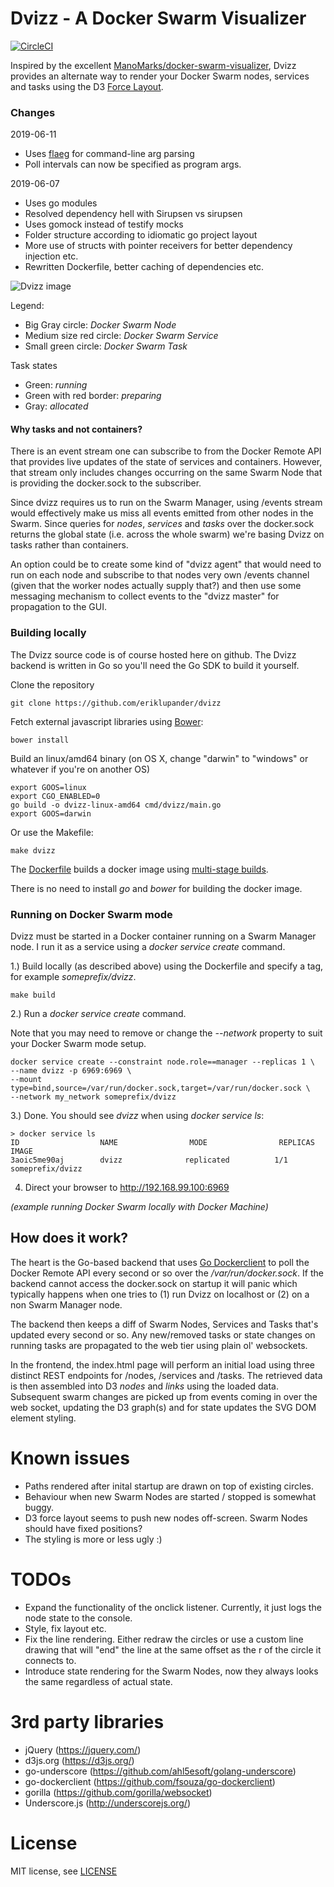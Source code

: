 # Dvizz - A Docker Swarm Visualizer

[![CircleCI](https://circleci.com/gh/eriklupander/dvizz/tree/master.svg?style=svg)](https://circleci.com/gh/eriklupander/dvizz/tree/master)

Inspired by the excellent [ManoMarks/docker-swarm-visualizer](https://github.com/ManoMarks/docker-swarm-visualizer), Dvizz provides an alternate way to render your Docker Swarm nodes, services and tasks using the D3 [Force Layout](https://github.com/d3/d3-3.x-api-reference/blob/master/Force-Layout.md).

### Changes

2019-06-11
- Uses [flaeg](github.com/containous/flaeg) for command-line arg parsing
- Poll intervals can now be specified as program args. 

2019-06-07
- Uses go modules
- Resolved dependency hell with Sirupsen vs sirupsen
- Uses gomock instead of testify mocks
- Folder structure according to idiomatic go project layout
- More use of structs with pointer receivers for better dependency injection etc.
- Rewritten Dockerfile, better caching of dependencies etc.

![Dvizz image](https://raw.githubusercontent.com/eriklupander/dvizz/master/dvizz1.png)

Legend:
- Big Gray circle: *Docker Swarm Node*
- Medium size red circle: *Docker Swarm Service*
- Small green circle: *Docker Swarm Task*

Task states
- Green: *running*
- Green with red border: *preparing*
- Gray: *allocated*

#### Why tasks and not containers?
There is an event stream one can subscribe to from the Docker Remote API that provides live updates of the state of services and containers. However, that stream only includes changes occurring on the same Swarm Node that is providing the docker.sock to the subscriber. 

Since dvizz requires us to run on the Swarm Manager, using /events stream would effectively make us miss all events emitted from other nodes in the Swarm. Since queries for *nodes*, *services* and *tasks* over the docker.sock returns the global state (i.e. across the whole swarm) we're basing Dvizz on tasks rather than containers.

An option could be to create some kind of "dvizz agent" that would need to run on each node and subscribe to that nodes very own /events channel (given that the worker nodes actually supply that?) and then use some messaging mechanism to collect events to the "dvizz master" for propagation to the GUI.

### Building locally
The Dvizz source code is of course hosted here on github. The Dvizz backend is written in Go so you'll need the Go SDK to build it yourself. 

Clone the repository

    git clone https://github.com/eriklupander/dvizz

Fetch external javascript libraries using [Bower](https://bower.io/):

    bower install

Build an linux/amd64 binary (on OS X, change "darwin" to "windows" or whatever if you're on another OS)

    export GOOS=linux
    export CGO_ENABLED=0
    go build -o dvizz-linux-amd64 cmd/dvizz/main.go
    export GOOS=darwin
    
Or use the Makefile:

    make dvizz

The [Dockerfile](docker/Dockerfile) builds a docker image using [multi-stage builds](https://docs.docker.com/engine/userguide/eng-image/multistage-build/). 

There is no need to install _go_ and _bower_ for building the docker image.

### Running on Docker Swarm mode
Dvizz must be started in a Docker container running on a Swarm Manager node. I run it as a service using a _docker service create_ command. 

1.) Build locally (as described above) using the Dockerfile and specify a tag, for example _someprefix/dvizz_.

    make build

2.) Run a _docker service create_ command. 

Note that you may need to remove or change the _--network_ property to suit your Docker Swarm mode setup.

    docker service create --constraint node.role==manager --replicas 1 \
    --name dvizz -p 6969:6969 \
    --mount type=bind,source=/var/run/docker.sock,target=/var/run/docker.sock \
    --network my_network someprefix/dvizz
    
3.) Done. You should see _dvizz_ when using _docker service ls_:
    
    > docker service ls
    ID                  NAME                MODE                REPLICAS            IMAGE
    3aoic5me90aj        dvizz              replicated          1/1                 someprefix/dvizz

4) Direct your browser to http://192.168.99.100:6969
    
_(example running Docker Swarm locally with Docker Machine)_
    
## How does it work?

The heart is the Go-based backend that uses [Go Dockerclient](github.com/fsouza/go-dockerclient) to poll the Docker Remote API every second or so over the _/var/run/docker.sock_. If the backend cannot access the docker.sock on startup it will panic which typically happens when one tries to (1) run Dvizz on localhost or (2) on a non Swarm Manager node.

The backend then keeps a diff of Swarm Nodes, Services and Tasks that's updated every second or so. Any new/removed tasks or state changes on running tasks are propagated to the web tier using plain ol' websockets.

In the frontend, the index.html page will perform an initial load using three distinct REST endpoints for /nodes, /services and /tasks. The retrieved data is then assembled into D3 _nodes_ and _links_ using the loaded data. Subsequent swarm changes are picked up from events coming in over the web socket, updating the D3 graph(s) and for state updates the SVG DOM element styling.   
  
# Known issues
- Paths rendered after inital startup are drawn on top of existing circles.
- Behaviour when new Swarm Nodes are started / stopped is somewhat buggy.
- D3 force layout seems to push new nodes off-screen. Swarm Nodes should have fixed positions?
- The styling is more or less ugly :)

# TODOs
- Expand the functionality of the onclick listener. Currently, it just logs the node state to the console.
- Style, fix layout etc.
- Fix the line rendering. Either redraw the circles or use a custom line drawing that will "end" the line at the same offset as the r of the circle it connects to.
- Introduce state rendering for the Swarm Nodes, now they always looks the same regardless of actual state.

# 3rd party libraries
- jQuery (https://jquery.com/)
- d3js.org (https://d3js.org/)
- go-underscore (https://github.com/ahl5esoft/golang-underscore)
- go-dockerclient (https://github.com/fsouza/go-dockerclient)
- gorilla (https://github.com/gorilla/websocket)
- Underscore.js (http://underscorejs.org/)
  
# License
MIT license, see [LICENSE](https://github.com/eriklupander/dvizz/blob/master/LICENSE)
